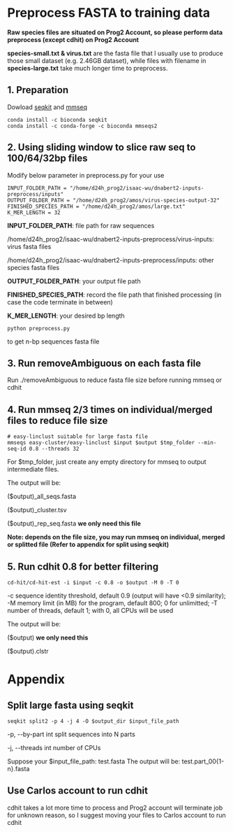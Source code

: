# Preprocess FASTA to training data
**Raw species files are situated on Prog2 Account, so please perform data preprocess (except cdhit) on Prog2 Account**

**species-small.txt & virus.txt** are the fasta file that I usually use to produce those small dataset (e.g. 2.46GB dataset), while files with filename in **species-large.txt** take much longer time to preprocess.

## 1. Preparation
Dowload [seqkit](https://bioinf.shenwei.me/seqkit/download/) and [mmseq](https://github.com/soedinglab/MMseqs2)
```
conda install -c bioconda seqkit
conda install -c conda-forge -c bioconda mmseqs2
```
## 2. Using sliding window to slice raw seq to 100/64/32bp files
Modify below parameter in preprocess.py for your use
```
INPUT_FOLDER_PATH = "/home/d24h_prog2/isaac-wu/dnabert2-inputs-preprocess/inputs"
OUTPUT_FOLDER_PATH = "/home/d24h_prog2/amos/virus-species-output-32"
FINISHED_SPECIES_PATH = "/home/d24h_prog2/amos/large.txt"
K_MER_LENGTH = 32
```
**INPUT_FOLDER_PATH**: file path for raw sequences

/home/d24h_prog2/isaac-wu/dnabert2-inputs-preprocess/virus-inputs: virus fasta files

/home/d24h_prog2/isaac-wu/dnabert2-inputs-preprocess/inputs: other species fasta files

**OUTPUT_FOLDER_PATH**: your output file path

**FINISHED_SPECIES_PATH**: record the file path that finished processing (in case the code terminate in between)

**K_MER_LENGTH**: your desired bp length

```
python preprocess.py
```
to get n-bp sequences fasta file

## 3. Run removeAmbiguous on each fasta file
Run ./removeAmbiguous to reduce fasta file size before running mmseq or cdhit

## 4. Run mmseq 2/3 times on individual/merged files to reduce file size
```
# easy-linclust suitable for large fasta file
mmseqs easy-cluster/easy-linclust $input $output $tmp_folder --min-seq-id 0.8 --threads 32
```
For $tmp_folder, just create any empty directory for mmseq to output intermediate files.

The output will be:

($output)_all_seqs.fasta

($output)_cluster.tsv

($output)_rep_seq.fasta **we only need this file**

**Note: depends on the file size, you may run mmseq on individual, merged or splitted file (Refer to appendix for split using seqkit)**

## 5. Run cdhit 0.8 for better filtering
```
cd-hit/cd-hit-est -i $input -c 0.8 -o $output -M 0 -T 0
```
-c  sequence identity threshold, default 0.9 (output will have <0.9 similarity);
-M	memory limit (in MB) for the program, default 800; 0 for unlimitted;
-T	number of threads, default 1; with 0, all CPUs will be used

The output will be:

($output) **we only need this**

($output).clstr 

# Appendix

## Split large fasta using seqkit
```
seqkit split2 -p 4 -j 4 -O $output_dir $input_file_path
```
-p, --by-part int   split sequences into N parts

-j, --threads int   number of CPUs

Suppose your $input_file_path: test.fasta
The output will be:
test.part_00{1-n}.fasta

## Use Carlos account to run cdhit
cdhit takes a lot more time to process and Prog2 account will terminate job for unknown reason, so I suggest moving your files to Carlos account to run cdhit
